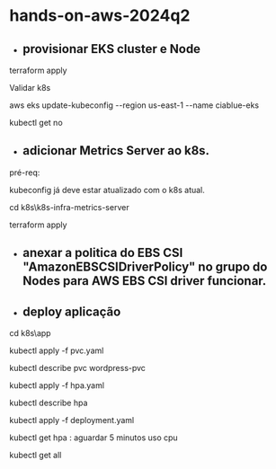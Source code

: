 # hands-on-aws-2024q2
* ## provisionar EKS cluster e Node
terraform apply

Validar k8s

  aws eks update-kubeconfig --region us-east-1 --name ciablue-eks
  
  kubectl get no
* ## adicionar Metrics Server ao k8s. 
pré-req: 

kubeconfig já deve estar atualizado com o k8s atual.

cd k8s\k8s-infra-metrics-server	

terraform apply

* ## anexar a politica do EBS CSI "AmazonEBSCSIDriverPolicy" no grupo do Nodes para AWS EBS CSI driver funcionar.	

* ## deploy aplicação 
 cd k8s\app

  kubectl apply -f pvc.yaml

  kubectl describe pvc wordpress-pvc

  kubectl apply -f hpa.yaml

  kubectl describe hpa

  kubectl apply -f deployment.yaml

  kubectl get hpa						: aguardar 5 minutos uso cpu

  kubectl get all
